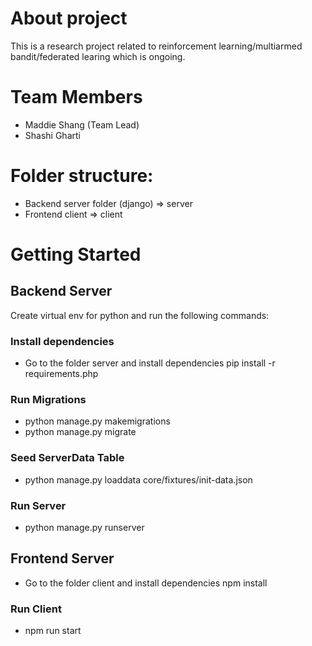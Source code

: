 # About project

This is a research project related to reinforcement learning/multiarmed bandit/federated learing which is ongoing.

# Team Members

- Maddie Shang (Team Lead)
- Shashi Gharti

# Folder structure:

- Backend server folder (django) => server
- Frontend client => client

# Getting Started

## Backend Server

Create virtual env for python and run the following commands:

### Install dependencies

- Go to the folder server and install dependencies
  pip install -r requirements.php

### Run Migrations

- python manage.py makemigrations
- python manage.py migrate

### Seed ServerData Table

- python manage.py loaddata core/fixtures/init-data.json

### Run Server

- python manage.py runserver

## Frontend Server

- Go to the folder client and install dependencies
  npm install

### Run Client

- npm run start
